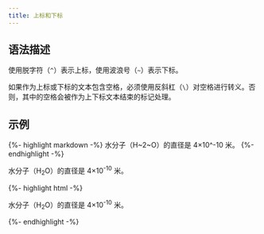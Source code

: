 ```yaml
---
title: 上标和下标
---
```


## 语法描述

使用脱字符（`^`）表示上标，使用波浪号（`~`）表示下标。

如果作为上标或下标的文本包含空格，必须使用反斜杠（`\`）对空格进行转义。否则，其中的空格会被作为上下标文本结束的标记处理。

## 示例

{%- highlight markdown -%}
水分子（H~2~O）的直径是 4×10^-10 米。
{%- endhighlight -%}

<div class="exmp">
  <div class="exmp-container">
    <p>水分子（H<sub>2</sub>O）的直径是 4×10<sup>-10</sup> 米。</p>
  </div>
</div>

{%- highlight html -%}
<p>水分子（H<sub>2</sub>O）的直径是 4×10<sup>-10</sup> 米。</p>
{%- endhighlight -%}
